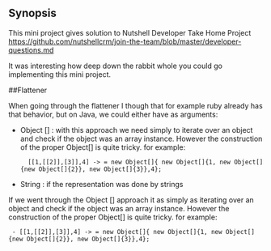 ## Synopsis
This mini project gives solution to Nutshell Developer Take Home Project 
https://github.com/nutshellcrm/join-the-team/blob/master/developer-questions.md

It was interesting how deep down the rabbit whole you could go implementing this mini project.

##Flattener

When going through the flattener I though that for example ruby already has that behavior, but on Java, we could either 
have as arguments:

- Object [] : with this approach we need simply to iterate over an object and check if the object was an
        array instance. However the construction of the proper Object[] is quite tricky. for example:
        
        [[1,[[2]],[3]],4] -> = new Object[]{ new Object[]{1, new Object[]{new Object[]{2}}, new Object[]{3}},4};
        
- String : if the representation was done by strings

    
   
If we went through the Object [] approach it as simply as iterating over an object and check if the object was an
array instance. However the construction of the proper Object[] is quite tricky. for example:
     
     - [[1,[[2]],[3]],4] -> = new Object[]{ new Object[]{1, new Object[]{new Object[]{2}}, new Object[]{3}},4};





